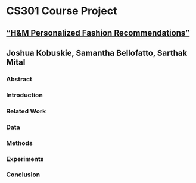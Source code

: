 # CS301 Course Project
## [“H&M Personalized Fashion Recommendations”](https://www.kaggle.com/c/h-and-m-personalized-fashion-recommendations)
## Joshua Kobuskie, Samantha Bellofatto, Sarthak Mital

### Abstract


### Introduction


### Related Work


### Data


### Methods


### Experiments


### Conclusion
